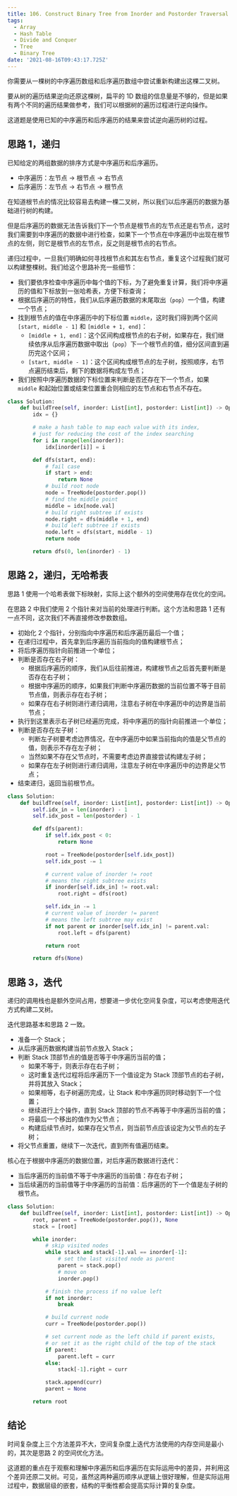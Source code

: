 ```yaml
---
title: 106. Construct Binary Tree from Inorder and Postorder Traversal (Medium)
tags:
  - Array
  - Hash Table
  - Divide and Conquer
  - Tree
  - Binary Tree
date: '2021-08-16T09:43:17.725Z'
---
```


你需要从一棵树的中序遍历数组和后序遍历数组中尝试重新构建出这棵二叉树。

要从树的遍历结果逆向还原这棵树，扁平的 1D 数组的信息量是不够的，但是如果有两个不同的遍历结果做参考，我们可以根据树的遍历过程进行逆向操作。

这道题是使用已知的中序遍历和后序遍历的结果来尝试逆向遍历树的过程。

<!-- more -->

## 思路 1，递归

已知给定的两组数据的排序方式是中序遍历和后序遍历。

- 中序遍历：左节点 -> 根节点 -> 右节点
- 后序遍历：左节点 -> 右节点 -> 根节点

在知道根节点的情况比较容易去构建一棵二叉树，所以我们以后序遍历的数据为基础进行树的构建。

但是后序遍历的数据无法告诉我们下一个节点是根节点的左节点还是右节点，这时我们需要到中序遍历的数据中进行检查，如果下一个节点在中序遍历中出现在根节点的左侧，则它是根节点的左节点，反之则是根节点的右节点。

递归过程中，一旦我们明确如何寻找根节点和其左右节点，重复这个过程我们就可以构建整棵树。我们给这个思路补充一些细节：

- 我们要依序检查中序遍历中每个值的下标，为了避免重复计算，我们将中序遍历的值和下标放到一张哈希表，方便下标查询；
- 根据后序遍历的特性，我们从后序遍历数据的末尾取出（`pop`）一个值，构建一个节点；
- 找到根节点的值在中序遍历中的下标位置 `middle`，这时我们得到两个区间 `[start, middle - 1]` 和 `[middle + 1, end]`：
  - `[middle + 1, end]`：这个区间构成根节点的右子树，如果存在，我们继续依序从后序遍历数据中取出（`pop`）下一个根节点的值，细分区间直到遍历完这个区间；
  - `[start, middle - 1]`：这个区间构成根节点的左子树，按照顺序，右节点遍历结束后，剩下的数据将构成左节点；
- 我们按照中序遍历数据的下标位置来判断是否还存在下一个节点，如果 `middle` 和起始位置或结束位置重合则相应的左节点和右节点不存在。

```python
class Solution:
    def buildTree(self, inorder: List[int], postorder: List[int]) -> Optional[TreeNode]:
        idx = {}

        # make a hash table to map each value with its index,
        # just for reducing the cost of the index searching
        for i in range(len(inorder)):
            idx[inorder[i]] = i

        def dfs(start, end):
            # fail case
            if start > end:
                return None
            # build root node
            node = TreeNode(postorder.pop())
            # find the middle point
            middle = idx[node.val]
            # build right subtree if exists
            node.right = dfs(middle + 1, end)
            # build left subtree if exists
            node.left = dfs(start, middle - 1)
            return node

        return dfs(0, len(inorder) - 1)
```

## 思路 2，递归，无哈希表

思路 1 使用一个哈希表做下标映射，实际上这个额外的空间使用存在优化的空间。

在思路 2 中我们使用 2 个指针来对当前的处理进行判断。这个方法和思路 1 还有一点不同，这次我们不再直接修改参数数组。

- 初始化 2 个指针，分别指向中序遍历和后序遍历最后一个值；
- 在递归过程中，首先拿到后序遍历当前指向的值构建根节点；
- 将后序遍历指针向前推进一个单位；
- 判断是否存在右子树：
  - 根据后序遍历的顺序，我们从后往前推进，构建根节点之后首先要判断是否存在右子树；
  - 根据中序遍历的顺序，如果我们判断中序遍历数据的当前位置不等于目前节点值，则表示存在右子树；
  - 如果存在右子树则进行递归调用，注意右子树在中序遍历中的边界是当前节点；
- 执行到这里表示右子树已经遍历完成，将中序遍历的指针向前推进一个单位；
- 判断是否存在左子树：
  - 判断左子树要考虑边界情况，在中序遍历中如果当前指向的值是父节点的值，则表示不存在左子树；
  - 当然如果不存在父节点时，不需要考虑边界直接尝试构建左子树；
  - 如果存在左子树则进行递归调用，注意左子树在中序遍历中的边界是父节点；
- 结束递归，返回当前根节点。

```python
class Solution:
    def buildTree(self, inorder: List[int], postorder: List[int]) -> Optional[TreeNode]:
        self.idx_in = len(inorder) - 1
        self.idx_post = len(postorder) - 1

        def dfs(parent):
            if self.idx_post < 0:
                return None

            root = TreeNode(postorder[self.idx_post])
            self.idx_post -= 1

            # current value of inorder != root
            # means the right subtree exists
            if inorder[self.idx_in] != root.val:
                root.right = dfs(root)

            self.idx_in -= 1
            # current value of inorder != parent
            # means the left subtree may exist
            if not parent or inorder[self.idx_in] != parent.val:
                root.left = dfs(parent)

            return root

        return dfs(None)
```

## 思路 3，迭代

递归的调用栈也是额外空间占用，想要进一步优化空间复杂度，可以考虑使用迭代方式构建二叉树。

迭代思路基本和思路 2 一致。

- 准备一个 Stack；
- 从后序遍历数据构建当前节点放入 Stack；
- 判断 Stack 顶部节点的值是否等于中序遍历当前的值；
  - 如果不等于，则表示存在右子树；
  - 这时重复迭代过程将后序遍历下一个值设定为 Stack 顶部节点的右子树，并将其放入 Stack；
  - 如果相等，右子树遍历完成，让 Stack 和中序遍历同时移动到下一个位置；
  - 继续进行上个操作，直到 Stack 顶部的节点不再等于中序遍历当前的值；
  - 将最后一个移出的值作为父节点；
  - 构建后续节点时，如果存在父节点，则当前节点应该设定为父节点的左子树；
- 将父节点重置，继续下一次迭代，直到所有值遍历结束。

核心在于根据中序遍历的数据位置，对后序遍历数据进行迭代：

- 当后序遍历的当前值不等于中序遍历的当前值：存在右子树；
- 当后续遍历的当前值等于中序遍历的当前值：后序遍历的下一个值是左子树的根节点。

```python
class Solution:
    def buildTree(self, inorder: List[int], postorder: List[int]) -> Optional[TreeNode]:
        root, parent = TreeNode(postorder.pop()), None
        stack = [root]

        while inorder:
            # skip visited nodes
            while stack and stack[-1].val == inorder[-1]:
                # set the last visited node as parent
                parent = stack.pop()
                # move on
                inorder.pop()

            # finish the process if no value left
            if not inorder:
                break

            # build current node
            curr = TreeNode(postorder.pop())

            # set current node as the left child if parent exists,
            # or set it as the right child of the top of the stack
            if parent:
                parent.left = curr
            else:
                stack[-1].right = curr

            stack.append(curr)
            parent = None

        return root
```

## 结论

时间复杂度上三个方法差异不大，空间复杂度上迭代方法使用的内存空间是最小的，其次是思路 2 的空间优化方法。

这道题的重点在于观察和理解中序遍历和后序遍历在实际运用中的差异，并利用这个差异还原二叉树。可见，虽然这两种遍历顺序从逻辑上很好理解，但是实际运用过程中，数据层级的嵌套，结构的平衡性都会提高实际计算的复杂度。
